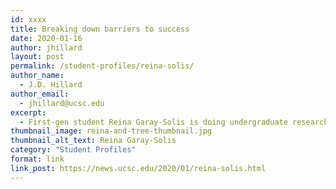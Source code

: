 ```yaml
---
id: xxxx
title: Breaking down barriers to success
date: 2020-01-16
author: jhillard
layout: post
permalink: /student-profiles/reina-solis/
author_name:
  - J.D. Hillard
author_email:
  - jhillard@ucsc.edu
excerpt:
  - First-gen student Reina Garay-Solis is doing undergraduate research to help identify common challenges for first-gen and underrepresented students and find effective institutional practices to address them.
thumbnail_image: reina-and-tree-thumbnail.jpg
thumbnail_alt_text: Reina Garay-Solis
category: "Student Profiles"
format: link
link_post: https://news.ucsc.edu/2020/01/reina-solis.html
---
```

